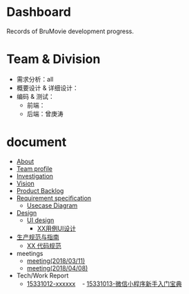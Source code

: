 # Dashboard
Records of BruMovie development progress.
# Team & Division
- 需求分析：all
- 概要设计 & 详细设计：
- 编码 & 测试：
  - 前端：
  - 后端：曾庚涛

# document
  - [About](https://brumovie.github.io/Dashboard/doc/About) 
  - [Team profile](https://brumovie.github.io/Dashboard/doc/TeamProfile) 
  - [Investigation](https://brumovie.github.io/Dashboard/doc/Investigation)
  - [Vision](https://brumovie.github.io/Dashboard/doc/Vision)
  - [Product Backlog](https://brumovie.github.io/Dashboard/doc/Backlog)
  - [Requirement specification](https://brumovie.github.io/Dashboard/doc/RequirementSpecification)
    - [Usecase Diagram]()
  - [Design](https://brumovie.github.io/Dashboard/doc/Design)
    - [UI design]()
      - [XX用例UI设计]()
  - [生产规范与指南](https://brumovie.github.io/Dashboard/doc/CodingDirection)
    - [XX 代码规范]()
  - meetings
    - [meeting(2018/03/11)](https://brumovie.github.io/Dashboard/doc/Meeting_2018_03_11)
    - [meeting(2018/04/08)](https://brumovie.github.io/Dashboard/doc/Meeting_2018_04_08)
  - Tech/Work Report
    - [15331012-xxxxxx](https://heimzeng.github.io/2018/04/15/Wechat-web-developing-tool-learning.html)
    - [15331013-微信小程序新手入门宝典](https://joece.github.io/2018/04/15/%E5%BE%AE%E4%BF%A1%E5%B0%8F%E7%A8%8B%E5%BA%8F%E6%96%B0%E6%89%8B%E5%85%A5%E9%97%A8%E5%AE%9D%E5%85%B8.html)
